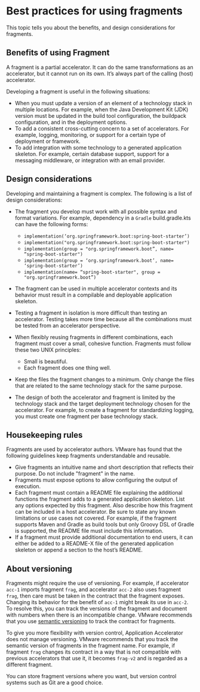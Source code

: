 # Best practices for using fragments

This topic tells you about the benefits, and design considerations for fragments.

## Benefits of using Fragment

A fragment is a partial accelerator. It can do the same transformations as an accelerator, but
it cannot run on its own. It’s always part of the calling (host) accelerator.

Developing a fragment is useful in the following situations:

- When you must update a version of an element of a technology stack in multiple locations.
For example, when the Java Development Kit (JDK) version must be updated in the build tool
configuration, the buildpack configuration, and in the deployment options.
- To add a consistent cross-cutting concern to a set of accelerators. For example, logging, monitoring,
or support for a certain type of deployment or framework.
- To add integration with some technology to a generated application skeleton.
For example, certain database support, support for a messaging middleware, or
integration with an email provider.

## <a id="design-considerations"></a> Design considerations

Developing and maintaining a fragment is complex. The following is a list of design considerations:

- The fragment you develop must work with all possible syntax and format
variations. For example, dependency in a `Gradle` build.gradle.kts can have the following forms:

  - `implementation(‘org.springframework.boot:spring-boot-starter’)`
  - `implementation("org.springframework.boot:spring-boot-starter")`
  - `implementation(group = "org.springframework.boot”, name= “spring-boot-starter")`
  - `implementation(group = ‘org.springframework.boot’, name= ‘spring-boot-starter’)`
  - `implementation(name= “spring-boot-starter", group = "org.springframework.boot”)`

- The fragment can be used in multiple accelerator contexts and its behavior must result in a compilable
and deployable application skeleton.
- Testing a fragment in isolation is more difficult than testing an accelerator. Testing takes more
time because all the combinations must be tested from an accelerator perspective.
- When flexibly reusing fragments in different combinations, each fragment must cover a small,
cohesive function. Fragments must follow these two UNIX principles:

  - Small is beautiful.
  - Each fragment does one thing well.

- Keep the files the fragment changes to a minimum. Only change the files that are related to the same
technology stack for the same purpose.
- The design of both the accelerator and fragment is limited by the technology stack and the target
deployment technology chosen for the accelerator. For example, to create a fragment for
standardizing logging, you must create one fragment per base technology stack.

## <a id="housekeeping"></a> Housekeeping rules

Fragments are used by accelerator authors. VMware has found that the following guidelines keep
fragments understandable and reusable.

- Give fragments an intuitive name and short description that reflects their purpose. Do not include "fragment" in the name.
- Fragments must expose options to allow configuring the output of execution.
- Each fragment must contain a README file explaining the additional functions the fragment adds
to a generated application skeleton. List any options expected by this fragment.
Also describe how this fragment can be included in a host accelerator.  Be sure to state
any known limitations or use cases not covered. For
example, if the fragment supports Maven and Gradle as build tools but only Groovy DSL of Gradle is
supported, the README file must include this information.
- If a fragment must provide additional documentation to end users, it can either be added to a README-X
file of the generated application skeleton or append a section to the host’s README.

## <a id="versioning"></a> About versioning

Fragments might require the use of versioning. For example, if accelerator `acc-1` imports fragment
`frag`, and accelerator `acc-2` also uses fragment `frag`, then care must be taken in the contract
that the fragment exposes. Changing its behavior for the benefit of `acc-1` might break its use in `acc-2`.
To resolve this, you can track the versions of the fragment and document with numbers when there is an
incompatible change.
VMware recommends that you use [semantic versioning](https://semver.org/) to track the contract for fragments.

To give you more flexibility with version control, Application Accelerator does not manage versioning.
VMware recommends that you track the semantic version of fragments in the fragment name.
For example, if fragment `frag` changes its contract in a way that is not compatible with previous
accelerators that use it, it becomes `frag-v2` and is regarded as a different fragment.

You can store fragment versions where you want, but version control systems such as Git are a good choice.
